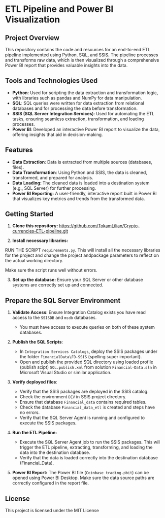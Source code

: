 # ETL Pipeline and Power BI Visualization

## Project Overview
This repository contains the code and resources for an end-to-end ETL pipeline implemented using Python, SQL, and SSIS. The pipeline processes and transforms raw data, which is then visualized through a comprehensive Power BI report that provides valuable insights into the data.

## Tools and Technologies Used

- **Python**: Used for scripting the data extraction and transformation logic, with libraries such as pandas and NumPy for data manipulation.
- **SQL**: SQL queries were written for data extraction from relational databases and for processing the data before transformation.
- **SSIS (SQL Server Integration Services)**: Used for automating the ETL tasks, ensuring seamless extraction, transformation, and loading processes.
- **Power BI**: Developed an interactive Power BI report to visualize the data, offering insights that aid in decision-making.

## Features

- **Data Extraction**: Data is extracted from multiple sources (databases, files).
- **Data Transformation**: Using Python and SSIS, the data is cleaned, transformed, and prepared for analysis.
- **Data Loading**: The cleaned data is loaded into a destination system (e.g., SQL Server) for further processing.
- **Power BI Reporting**: A user-friendly, interactive report built in Power BI that visualizes key metrics and trends from the transformed data.

## Getting Started

1. **Clone this repository:**
https://github.com/TokamLilian/Crypto-currencies-ETL-pipeline.git


2. **Install necessary libraries:**

RUN THE SCRIPT `requirements.py`. This will install all the necessary libraries for the project and change the project andpackage parameters to reflect on the actual working directory.

Make sure the script runs well without errors.


3. **Set up the database:**
Ensure your SQL Server or other database systems are correctly set up and connected.

## Prepare the SQL Server Environment  

1. **Validate Access**: Ensure Integration Catalog exists you have read access to the `SSISDB` and `msdb` databases.  
   - You must have access to execute queries on both of these system databases.  

2. **Publish the SQL Scripts**:  
   - In `Integration Services Catalogs`, deploy the SSIS packages under the folder `FinancialData\FD-SSIS` (spelling super important).  
   - Open and publish the provided SQL directory using loaded profile (publish scipt) `SQL.publish.xml` from solution `Financial-Data.sln` in Microsoft Visual Studio or similar application.  

3. **Verify deployed files**:
    - Verify that the SSIS packages are deployed in the SSIS catalog.
    - Check the environment `DEV` in SSIS project directory.
    - Ensure that database `Financial_data` contains required tables.
    - Check the database `Financial_data_etl` is created and steps have no errors.
    - Verify that the SQL Server Agent is running and configured to execute the SSIS packages.

4. **Run the ETL Pipeline:**
   - Execute the SQL Server Agent job to run the SSIS packages. This will trigger the ETL pipeline, extracting, transforming, and loading the data into the destination database.
   - Verify that the data is loaded correctly into the destination database (Financial_Data).

5. **Power BI Report:**
The Power BI file (`Coinbase trading.pbit`) can be opened using Power BI Desktop. Make sure the data source paths are correctly configured in the report file.


## License
This project is licensed under the MIT License
